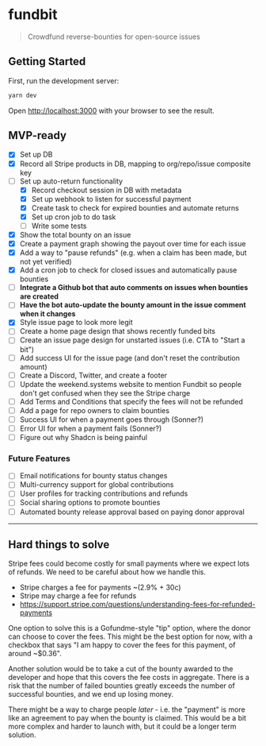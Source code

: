 # fundbit

> Crowdfund reverse-bounties for open-source issues

## Getting Started

First, run the development server:

```bash
yarn dev
```

Open [http://localhost:3000](http://localhost:3000) with your browser to see the result.

## MVP-ready

- [x] Set up DB
- [x] Record all Stripe products in DB, mapping to org/repo/issue composite key
- [ ] Set up auto-return functionality
  - [x] Record checkout session in DB with metadata
  - [x] Set up webhook to listen for successful payment
  - [x] Create task to check for expired bounties and automate returns
  - [x] Set up cron job to do task
  - [ ] Write some tests
- [x] Show the total bounty on an issue
- [x] Create a payment graph showing the payout over time for each issue
- [x] Add a way to "pause refunds" (e.g. when a claim has been made, but not yet
      verified)
- [x] Add a cron job to check for closed issues and automatically pause bounties
- [ ] **Integrate a Github bot that auto comments on issues when bounties are created**
- [ ] **Have the bot auto-update the bounty amount in the issue comment when it changes**
- [x] Style issue page to look more legit
- [ ] Create a home page design that shows recently funded bits
- [ ] Create an issue page design for unstarted issues (i.e. CTA to "Start a bit")
- [ ] Add success UI for the issue page (and don't reset the contribution amount)
- [ ] Create a Discord, Twitter, and create a footer
- [ ] Update the weekend.systems website to mention Fundbit so people don't get confused
      when they see the Stripe charge
- [ ] Add Terms and Conditions that specify the fees will not be refunded
- [ ] Add a page for repo owners to claim bounties
- [ ] Success UI for when a payment goes through (Sonner?)
- [ ] Error UI for when a payment fails (Sonner?)
- [ ] Figure out why Shadcn is being painful

### Future Features

- [ ] Email notifications for bounty status changes
- [ ] Multi-currency support for global contributions
- [ ] User profiles for tracking contributions and refunds
- [ ] Social sharing options to promote bounties
- [ ] Automated bounty release approval based on paying donor approval

---

## Hard things to solve

Stripe fees could become costly for small payments where we expect lots of refunds. We
need to be careful about how we handle this.

- Stripe charges a fee for payments ~(2.9% + 30c)
- Stripe may charge a fee for refunds
- https://support.stripe.com/questions/understanding-fees-for-refunded-payments

One option to solve this is a Gofundme-style "tip" option, where the donor can choose to
cover the fees. This might be the best option for now, with a checkbox that says "I am
happy to cover the fees for this payment, of around ~$0.36".

Another solution would be to take a cut of the bounty awarded to the developer and hope
that this covers the fee costs in aggregate. There is a risk that the number of failed
bounties greatly exceeds the number of successful bounties, and we end up losing money.

There might be a way to charge people _later_ - i.e. the "payment" is more like an
agreement to pay when the bounty is claimed. This would be a bit more complex and harder
to launch with, but it could be a longer term solution.

